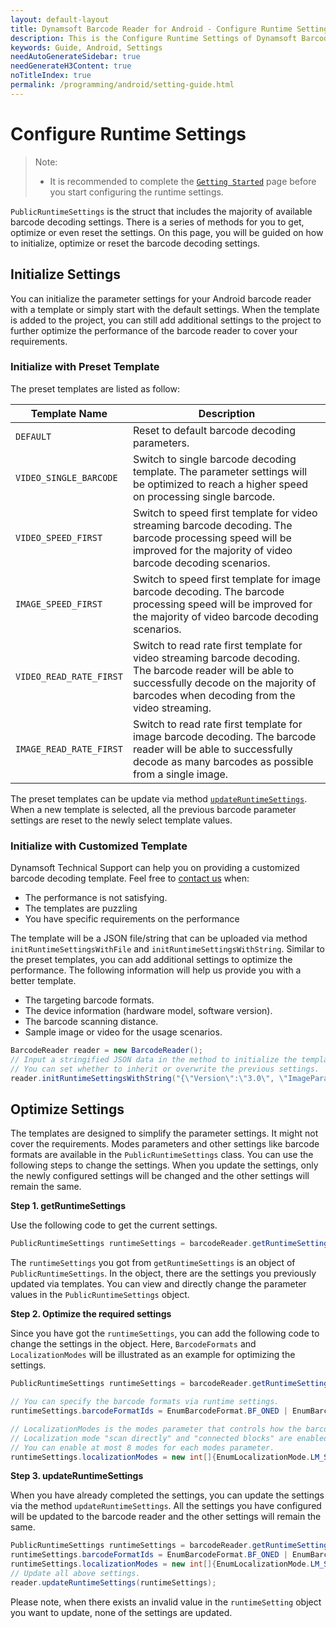 ```yaml
---
layout: default-layout
title: Dynamsoft Barcode Reader for Android - Configure Runtime Settings
description: This is the Configure Runtime Settings of Dynamsoft Barcode Reader for Android SDK.
keywords: Guide, Android, Settings
needAutoGenerateSidebar: true
needGenerateH3Content: true
noTitleIndex: true
permalink: /programming/android/setting-guide.html
---
```


# Configure Runtime Settings

>Note:
>- It is recommended to complete the [`Getting Started`](user-guide.md) page before you start configuring the runtime settings.

`PublicRuntimeSettings` is the struct that includes the majority of available barcode decoding settings. There is a series of methods for you to get, optimize or even reset the settings. On this page, you will be guided on how to initialize, optimize or reset the barcode decoding settings.

## Initialize Settings

You can initialize the parameter settings for your Android barcode reader with a template or simply start with the default settings. When the template is added to the project, you can still add additional settings to the project to further optimize the performance of the barcode reader to cover your requirements.

### Initialize with Preset Template

The preset templates are listed as follow:

| Template Name | Description |
| ------------- | ----------- |
| `DEFAULT` | Reset to default barcode decoding parameters. |
| `VIDEO_SINGLE_BARCODE` | Switch to single barcode decoding template. The parameter settings will be optimized to reach a higher speed on processing single barcode. |
| `VIDEO_SPEED_FIRST` | Switch to speed first template for video streaming barcode decoding. The barcode processing speed will be improved for the majority of video barcode decoding scenarios. |
| `IMAGE_SPEED_FIRST` | Switch to speed first template for image barcode decoding. The barcode processing speed will be improved for the majority of video barcode decoding scenarios. |
| `VIDEO_READ_RATE_FIRST` | Switch to read rate first template for video streaming barcode decoding. The barcode reader will be able to successfully decode on the majority of barcodes when decoding from the video streaming. |
| `IMAGE_READ_RATE_FIRST` | Switch to read rate first template for image barcode decoding. The barcode reader will be able to successfully decode as many barcodes as possible from a single image. |

The preset templates can be update via method [`updateRuntimeSettings`](api-reference/primary-parameter-and-runtime-settings-basic.md#with-a-preset-template). When a new template is selected, all the previous barcode parameter settings are reset to the newly select template values.

### Initialize with Customized Template

Dynamsoft Technical Support can help you on providing a customized barcode decoding template. Feel free to <a href="https://www.dynamsoft.com/Company/Contact.aspx" target="_blank">contact us</a> when:

- The performance is not satisfying.
- The templates are puzzling
- You have specific requirements on the performance

The template will be a JSON file/string that can be uploaded via method `initRuntimeSettingsWithFile` and `initRuntimeSettingsWithString`. Similar to the preset templates, you can add additional settings to optimize the performance. The following information will help us provide you with a better template.

- The targeting barcode formats.
- The device information (hardware model, software version).
- The barcode scanning distance.
- Sample image or video for the usage scenarios.

```java
BarcodeReader reader = new BarcodeReader();
// Input a stringified JSON data in the method to initialize the template.
// You can set whether to inherit or overwrite the previous settings.
reader.initRuntimeSettingsWithString("{\"Version\":\"3.0\", \"ImageParameter\":{\"Name\":\"IP1\", \"BarcodeFormatIds\":[\"BF_QR_CODE\"], \"ExpectedBarcodesCount\":10}}", EnumConflictMode.CM_OVERWRITE);
```

## Optimize Settings

The templates are designed to simplify the parameter settings. It might not cover the requirements. Modes parameters and other settings like barcode formats are available in the `PublicRuntimeSettings` class. You can use the following steps to change the settings. When you update the settings, only the newly configured settings will be changed and the other settings will remain the same.

**Step 1. getRuntimeSettings**

Use the following code to get the current settings.

```java
PublicRuntimeSettings runtimeSettings = barcodeReader.getRuntimeSettings();
```

The `runtimeSettings` you got from `getRuntimeSettings` is an object of `PublicRuntimeSettings`. In the object, there are the settings you previously updated via templates. You can view and directly change the parameter values in the `PublicRuntimeSettings` object.

**Step 2. Optimize the required settings**

Since you have got the `runtimeSettings`, you can add the following code to change the settings in the object. Here, `BarcodeFormats` and `LocalizationModes` will be illustrated as an example for optimizing the settings.

```java
PublicRuntimeSettings runtimeSettings = barcodeReader.getRuntimeSettings();

// You can specify the barcode formats via runtime settings.
runtimeSettings.barcodeFormatIds = EnumBarcodeFormat.BF_ONED | EnumBarcodeFormat.BF_QR_CODE;

// LocalizationModes is the modes parameter that controls how the barcodes will be located.
// Localization mode "scan directly" and "connected blocks" are enabled here.
// You can enable at most 8 modes for each modes parameter.
runtimeSettings.localizationModes = new int[]{EnumLocalizationMode.LM_SCAN_DIRECTLY,EnumLocalizationMode.LM_CONNECTED_BLOCKS};
```

**Step 3. updateRuntimeSettings**

When you have already completed the settings, you can update the settings via the method `updateRuntimeSettings`. All the settings you have configured will be updated to the barcode reader and the other settings will remain the same.

```java
PublicRuntimeSettings runtimeSettings = barcodeReader.getRuntimeSettings();
runtimeSettings.barcodeFormatIds = EnumBarcodeFormat.BF_ONED | EnumBarcodeFormat.BF_QR_CODE;
runtimeSettings.localizationModes = new int[]{EnumLocalizationMode.LM_SCAN_DIRECTLY,EnumLocalizationMode.LM_CONNECTED_BLOCKS};
// Update all above settings.
reader.updateRuntimeSettings(runtimeSettings);
```

Please note, when there exists an invalid value in the `runtimeSetting` object you want to update, none of the settings are updated.
